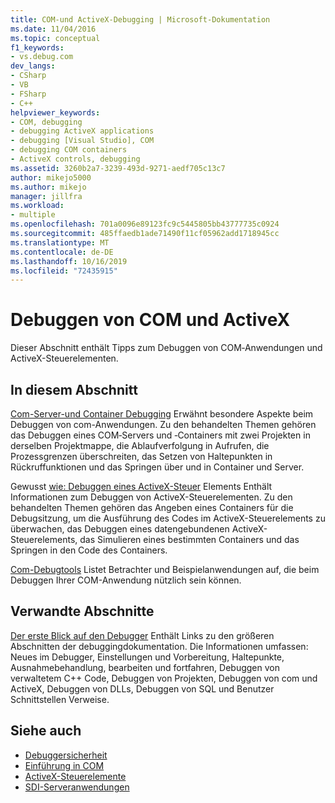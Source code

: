```yaml
---
title: COM-und ActiveX-Debugging | Microsoft-Dokumentation
ms.date: 11/04/2016
ms.topic: conceptual
f1_keywords:
- vs.debug.com
dev_langs:
- CSharp
- VB
- FSharp
- C++
helpviewer_keywords:
- COM, debugging
- debugging ActiveX applications
- debugging [Visual Studio], COM
- debugging COM containers
- ActiveX controls, debugging
ms.assetid: 3260b2a7-3239-493d-9271-aedf705c13c7
author: mikejo5000
ms.author: mikejo
manager: jillfra
ms.workload:
- multiple
ms.openlocfilehash: 701a0096e89123fc9c5445805bb43777735c0924
ms.sourcegitcommit: 485ffaedb1ade71490f11cf05962add1718945cc
ms.translationtype: MT
ms.contentlocale: de-DE
ms.lasthandoff: 10/16/2019
ms.locfileid: "72435915"
---
```

# <a name="com-and-activex-debugging"></a>Debuggen von COM und ActiveX
Dieser Abschnitt enthält Tipps zum Debuggen von COM‑Anwendungen und ActiveX-Steuerelementen.

## <a name="in-this-section"></a>In diesem Abschnitt
 [Com-Server-und Container Debugging](../debugger/com-server-and-container-debugging.md) Erwähnt besondere Aspekte beim Debuggen von com-Anwendungen. Zu den behandelten Themen gehören das Debuggen eines COM‑Servers und ‑Containers mit zwei Projekten in derselben Projektmappe, die Ablaufverfolgung in Aufrufen, die Prozessgrenzen überschreiten, das Setzen von Haltepunkten in Rückruffunktionen und das Springen über und in Container und Server.

 Gewusst [wie: Debuggen eines ActiveX-Steuer](../debugger/how-to-debug-an-activex-control.md) Elements Enthält Informationen zum Debuggen von ActiveX-Steuerelementen. Zu den behandelten Themen gehören das Angeben eines Containers für die Debugsitzung, um die Ausführung des Codes im ActiveX-Steuerelements zu überwachen, das Debuggen eines datengebundenen ActiveX-Steuerelements, das Simulieren eines bestimmten Containers und das Springen in den Code des Containers.

 [Com-Debugtools](../debugger/com-debugging-tools.md) Listet Betrachter und Beispielanwendungen auf, die beim Debuggen Ihrer COM-Anwendung nützlich sein können.

## <a name="related-sections"></a>Verwandte Abschnitte
 [Der erste Blick auf den Debugger](../debugger/debugger-feature-tour.md) Enthält Links zu den größeren Abschnitten der debuggingdokumentation. Die Informationen umfassen: Neues im Debugger, Einstellungen und Vorbereitung, Haltepunkte, Ausnahmebehandlung, bearbeiten und fortfahren, Debuggen von verwaltetem C++ Code, Debuggen von Projekten, Debuggen von com und ActiveX, Debuggen von DLLs, Debuggen von SQL und Benutzer Schnittstellen Verweise.

## <a name="see-also"></a>Siehe auch

- [Debuggersicherheit](../debugger/debugger-security.md)
- [Einführung in COM](/cpp/atl/introduction-to-com)
- [ActiveX-Steuerelemente](/cpp/mfc/activex-controls)
- [SDI-Serveranwendungen](../debugger/sdi-server-applications.md)